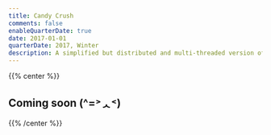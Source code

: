 ```yaml
---
title: Candy Crush
comments: false
enableQuarterDate: true
date: 2017-01-01
quarterDate: 2017, Winter
description: A simplified but distributed and multi-threaded version of Candy Crush.
---
```


{{% center %}}<h2 class="list-title title">Coming soon (^=˃ᆺ˂)</h2> {{% /center %}}